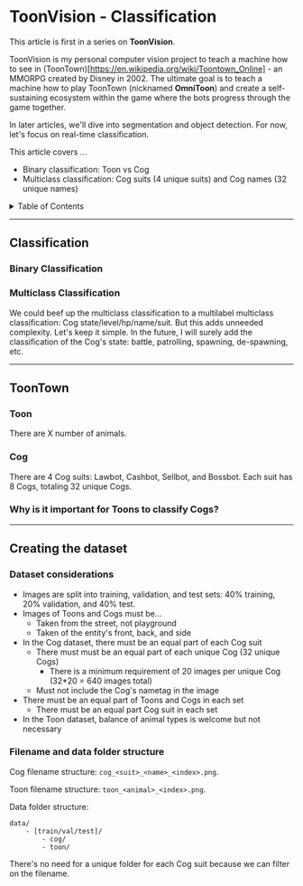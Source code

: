 # ToonVision - Classification

This article is first in a series on **ToonVision**.

ToonVision is my personal computer vision project to teach a machine how to see in (ToonTown)[https://en.wikipedia.org/wiki/Toontown_Online] - an MMORPG created by Disney in 2002.
The ultimate goal is to teach a machine how to play ToonTown (nicknamed **OmniToon**) and create a self-sustaining ecosystem within the game where the bots progress through the game together.

In later articles, we'll dive into segmentation and object detection.
For now, let's focus on real-time classification.

This article covers ...

- Binary classification: Toon vs Cog
- Multiclass classification: Cog suits (4 unique suits) and Cog names (32 unique names)


<details>
    <summary>Table of Contents</summary>

- [ToonVision - Classification](#toonvision---classification)
    - [Classification](#classification)
        - [Binary Classification](#binary-classification)
        - [Multiclass Classification](#multiclass-classification)
    - [ToonTown](#toontown)
        - [Toon](#toon)
        - [Cog](#cog)
        - [Why is it important for Toons to classify Cogs?](#why-is-it-important-for-toons-to-classify-cogs)
    - [Creating the dataset](#creating-the-dataset)
        - [Dataset considerations](#dataset-considerations)
        - [Filename and data folder structure](#filename-and-data-folder-structure)

</details>

---
## Classification

### Binary Classification

### Multiclass Classification

We could beef up the multiclass classification to a multilabel multiclass classification: Cog state/level/hp/name/suit.
But this adds unneeded complexity.
Let's keep it simple.
In the future, I will surely add the classification of the Cog's state: battle, patrolling, spawning, de-spawning, etc.

---
## ToonTown

### Toon

There are X number of animals.

### Cog

There are 4 Cog suits: Lawbot, Cashbot, Sellbot, and Bossbot.
Each suit has 8 Cogs, totaling 32 unique Cogs.

### Why is it important for Toons to classify Cogs?

---
## Creating the dataset

### Dataset considerations

- Images are split into training, validation, and test sets: 40% training, 20% validation, and 40% test.
- Images of Toons and Cogs must be...
    - Taken from the street, not playground
    - Taken of the entity's front, back, and side
- In the Cog dataset, there must be an equal part of each Cog suit
    - There must must be an equal part of each unique Cog (32 unique Cogs)
        - There is a minimum requirement of 20 images per unique Cog (32*20 = 640 images total)
    - Must not include the Cog's nametag in the image
- There must be an equal part of Toons and Cogs in each set
    - There must be an equal part Cog suit in each set
- In the Toon dataset, balance of animal types is welcome but not necessary

### Filename and data folder structure

Cog filename structure: `cog_<suit>_<name>_<index>.png`.

Toon filename structure: `toon_<animal>_<index>.png`.

Data folder structure:
```
data/
    - [train/val/test]/
        - cog/
        - toon/
```

There's no need for a unique folder for each Cog suit because we can filter on the filename.